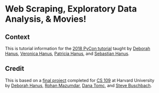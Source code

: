 # Web Scraping, Exploratory Data Analysis, & Movies! 

## Context
This is tutorial information for the [2018 PyCon tutorial](https://us.pycon.org/2018/schedule/presentation/48/) taught by [Deborah Hanus](https://twitter.com/deborahhanus), [Veronica Hanus](https://twitter.com/veronica_hanus), [Patricia Hanus](https://twitter.com/pxhanus), and [Sebastian Hanus](https://twitter.com/o0_shanus_0o).

## Credit
This is based on a [final project](http://oscarpredictor.github.io/) completed for [CS 109](http://cs109.github.io/2015/) at Harvard University by [Deborah Hanus](https://github.com/dhanus), [Rohan Mazumdar](), [Dana Tomc](), and [Steve Buschbach](). 

